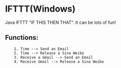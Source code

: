 IFTTT(Windows)
==============

Java IFTTT
		"IF THIS THEN THAT". It can be lots of fun! 

Functions:
----------
		1. Time --> Send an Email
		2. Time --> Release a Sina Weibo
		3. Receive a Gmail --> Send an Email
		4. Receive Gmail --> Release a Sina Weibo

